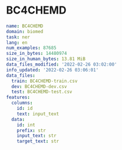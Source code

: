 # BC4CHEMD
 
<!-- MARKDOWN-AUTO-DOCS:START (CODE:src=../../../../ekorpkit/resources/datasets/t5/BC4CHEMD.yaml) -->
<!-- The below code snippet is automatically added from ../../../../ekorpkit/resources/datasets/t5/BC4CHEMD.yaml -->
```yaml
name: BC4CHEMD
domain: biomed
task: ner
lang: en
num_examples: 87685
size_in_bytes: 14480974
size_in_human_bytes: 13.81 MiB
data_files_modified: '2022-02-26 03:02:00'
info_updated: '2022-02-26 03:06:01'
data_files:
  train: BC4CHEMD-train.csv
  dev: BC4CHEMD-dev.csv
  test: BC4CHEMD-test.csv
features:
  columns:
    id: id
    text: input_text
  data:
    id: int
    prefix: str
    input_text: str
    target_text: str
```
<!-- MARKDOWN-AUTO-DOCS:END -->
